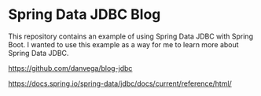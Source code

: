 # Spring Data JDBC Blog

This repository contains an example of using Spring Data JDBC with Spring Boot. I wanted to use this example as a way for me to learn more about Spring Data JDBC.

<https://github.com/danvega/blog-jdbc>

<https://docs.spring.io/spring-data/jdbc/docs/current/reference/html/>
